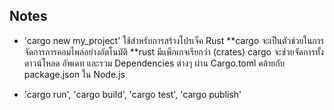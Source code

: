 ## Notes

-   'cargo new my_project' ใช้สำหรับการสร้างโปรเจ็ค Rust
    **cargo จะเป็นตัวช่วยในการจัดการการคอมไพล์อย่างอัตโนมัติ
    **rust มีแพ็กเกจเรียกว่า (crates) cargo จะช่วยจัดการทั้งดาวน์โหลด อัพเดท และรวม Dependencies ต่างๆ ผ่าน Cargo.toml คล้ายกับ package.json ใน Node.js

-   'cargo run', 'cargo build', 'cargo test', 'cargo publish'
